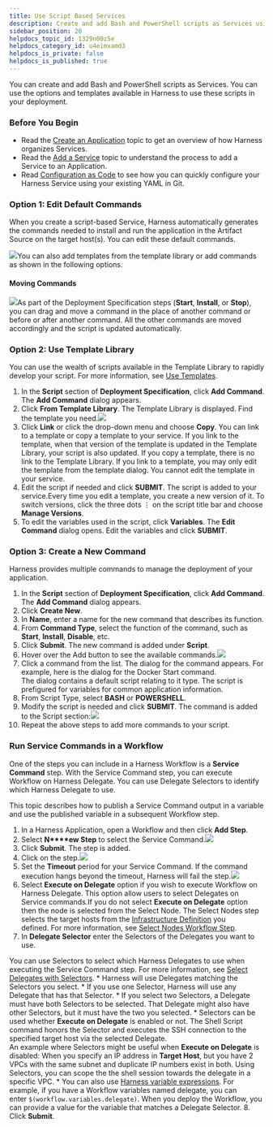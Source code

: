 ```yaml
---
title: Use Script Based Services
description: Create and add Bash and PowerShell scripts as Services using the options and templates available in Harness.
sidebar_position: 20
helpdocs_topic_id: 1329n00z5e
helpdocs_category_id: u4eimxamd3
helpdocs_is_private: false
helpdocs_is_published: true
---
```


You can create and add Bash and PowerShell scripts as Services. You can use the options and templates available in Harness to use these scripts in your deployment.


### Before You Begin

* Read the [Create an Application](../applications/application-configuration.md) topic to get an overview of how Harness organizes Services.
* Read the [Add a Service](service-configuration.md) topic to understand the process to add a Service to an Application.
* Read [Configuration as Code](https://docs.harness.io/article/htvzryeqjw-configuration-as-code) to see how you can quickly configure your Harness Service using your existing YAML in Git.

### Option 1: Edit Default Commands

When you create a script-based Service, Harness automatically generates the commands needed to install and run the application in the Artifact Source on the target host(s). You can edit these default commands.

![](./static/use-script-based-service-31.png)You can also add templates from the template library or add commands as shown in the following options.

#### Moving Commands

![](./static/use-script-based-service-32.gif)As part of the Deployment Specification steps (**Start**, **Install**, or **Stop**), you can drag and move a command in the place of another command or before or after another command. All the other commands are moved accordingly and the script is updated automatically.

### Option 2: Use Template Library

You can use the wealth of scripts available in the Template Library to rapidly develop your script. For more information, see [Use Templates](../../concepts-cd/deployment-types/use-templates.md).

1. In the **Script** section of **Deployment Specification**, click **Add Command**. The **Add Command** dialog appears.
2. Click **From Template Library**. The Template Library is displayed. Find the template you need.![](./static/use-script-based-service-33.png)
3. Click **Link** or click the drop-down menu and choose **Copy**. You can link to a template or copy a template to your service. If you link to the template, when that version of the template is updated in the Template Library, your script is also updated. If you copy a template, there is no link to the Template Library. If you link to a template, you may only edit the template from the template dialog. You cannot edit the template in your service.
4. Edit the script if needed and click **SUBMIT**. The script is added to your service.Every time you edit a template, you create a new version of it. To switch versions, click the three dots ⋮ on the script title bar and choose **Manage Versions**.
5. To edit the variables used in the script, click **Variables**. The **Edit Command** dialog opens. Edit the variables and click **SUBMIT**.

### Option 3: Create a New Command

Harness provides multiple commands to manage the deployment of your application.

1. In the **Script** section of **Deployment Specification**, click **Add Command**. The **Add Command** dialog appears.
2. Click **Create New**.
3. In **Name**, enter a name for the new command that describes its function.
4. From **Command Type**, select the function of the command, such as **Start**, **Install**, **Disable**, etc.
5. Click **Submit**. The new command is added under **Script**.
6. Hover over the Add button to see the available commands.![](./static/use-script-based-service-34.png)
7. Click a command from the list. The dialog for the command appears. For example, here is the dialog for the Docker Start command.  
The dialog contains a default script relating to it type. The script is prefigured for variables for common application information.
8. From Script Type, select **BASH** or **POWERSHELL**.
9. Modify the script is needed and click **SUBMIT**. The command is added to the Script section:![](./static/use-script-based-service-35.png)
10. Repeat the above steps to add more commands to your script.

### Run Service Commands in a Workflow

One of the steps you can include in a Harness Workflow is a **Service Command** step. With the Service Command step, you can execute Workflow on Harness Delegate. You can use Delegate Selectors to identify which Harness Delegate to use.

This topic describes how to publish a Service Command output in a variable and use the published variable in a subsequent Workflow step.

1. In a Harness Application, open a Workflow and then click **Add Step**.
2. Select **N****ew Step** to select the Service Command.![](./static/use-script-based-service-36.png)
3. Click **Submit**. The step is added.
4. Click on the step.![](./static/use-script-based-service-37.png)
5. Set the **Timeout** period for your Service Command. If the command execution hangs beyond the timeout, Harness will fail the step.![](./static/use-script-based-service-38.png)
6. Select **Execute on Delegate** option if you wish to execute Workflow on Harness Delegate. This option allow users to select Delegates on Service commands.If you do not select **Execute on Delegate** option then the node is selected from the Select Node. The Select Nodes step selects the target hosts from the [Infrastructure Definition](../environments/infrastructure-definitions.md) you defined. For more information, see [Select Nodes Workflow Step](https://docs.harness.io/article/9h1cqaxyp9-select-nodes-workflow-step).
7. In **Delegate Selector** enter the Selectors of the Delegates you want to use.  
  
You can use Selectors to select which Harness Delegates to use when executing the Service Command step. For more information, see [Select Delegates with Selectors](https://docs.harness.io/article/c3fvixpgsl-select-delegates-for-specific-tasks-with-selectors).
	* Harness will use Delegates matching the Selectors you select.
	* If you use one Selector, Harness will use any Delegate that has that Selector.
	* If you select two Selectors, a Delegate must have both Selectors to be selected. That Delegate might also have other Selectors, but it must have the two you selected.
	* Selectors can be used whether **Execute on Delegate** is enabled or not. The Shell Script command honors the Selector and executes the SSH connection to the specified target host via the selected Delegate.   
	An example where Selectors might be useful when **Execute on Delegate** is disabled: When you specify an IP address in **Target Host**, but you have 2 VPCs with the same subnet and duplicate IP numbers exist in both. Using Selectors, you can scope the the shell session towards the delegate in a specific VPC.
	* You can also use [Harness variable expressions](https://docs.harness.io/article/9dvxcegm90-variables). For example, if you have a Workflow variables named delegate, you can enter `$(workflow.variables.delegate)`. When you deploy the Workflow, you can provide a value for the variable that matches a Delegate Selector.
8. Click **Submit**.

